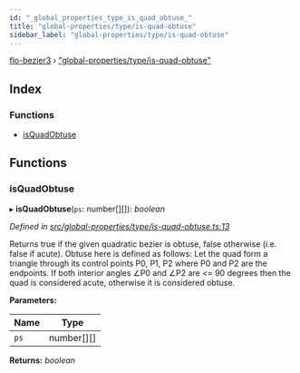 ```yaml
---
id: "_global_properties_type_is_quad_obtuse_"
title: "global-properties/type/is-quad-obtuse"
sidebar_label: "global-properties/type/is-quad-obtuse"
---
```


[flo-bezier3](../globals.md) › ["global-properties/type/is-quad-obtuse"](_global_properties_type_is_quad_obtuse_.md)

## Index

### Functions

* [isQuadObtuse](_global_properties_type_is_quad_obtuse_.md#isquadobtuse)

## Functions

###  isQuadObtuse

▸ **isQuadObtuse**(`ps`: number[][]): *boolean*

*Defined in [src/global-properties/type/is-quad-obtuse.ts:13](https://github.com/FlorisSteenkamp/FloBezier/blob/6f79660/src/global-properties/type/is-quad-obtuse.ts#L13)*

Returns true if the given quadratic bezier is obtuse, false otherwise (i.e.
false if acute).
Obtuse here is defined as follows: Let the quad form a triangle through its
control points P0, P1, P2 where P0 and P2 are the endpoints. If both interior
angles ∠P0 and ∠P2 are <= 90 degrees then the quad is considered acute,
otherwise it is considered obtuse.

**Parameters:**

Name | Type |
------ | ------ |
`ps` | number[][] |

**Returns:** *boolean*
